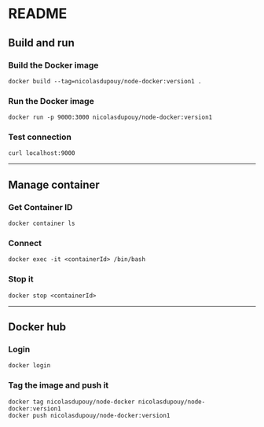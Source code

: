 # README

## Build and run
### Build the Docker image
    docker build --tag=nicolasdupouy/node-docker:version1 .

### Run the Docker image
    docker run -p 9000:3000 nicolasdupouy/node-docker:version1

### Test connection
    curl localhost:9000

---------------------------
## Manage container
### Get Container ID
    docker container ls

### Connect
    docker exec -it <containerId> /bin/bash

### Stop it
    docker stop <containerId>

---------------------------
## Docker hub
### Login
    docker login
### Tag the image and push it
    docker tag nicolasdupouy/node-docker nicolasdupouy/node-docker:version1
    docker push nicolasdupouy/node-docker:version1